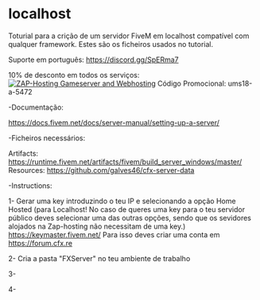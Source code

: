# localhost
Toturial para a crição de um servidor FiveM em localhost compatível com qualquer framework. Estes são os ficheiros usados no tutorial.


Suporte em português: https://discord.gg/SpERma7


10% de desconto em todos os serviços:
<a href='https://zap-hosting.com/a/992c9e08c563a2b021fbd10fdaf9513838380d56'><img src="https://zap-cdn.com/interface/_images/banner/gameserver/fivem-affiliate-banner-1006x180.png" alt="ZAP-Hosting Gameserver and Webhosting"></a>
Código Promocional: ums18-a-5472


-Documentação:

https://docs.fivem.net/docs/server-manual/setting-up-a-server/


-Ficheiros necessários:

Artifacts:
https://runtime.fivem.net/artifacts/fivem/build_server_windows/master/
Resources:
https://github.com/galves46/cfx-server-data

-Instructions:

1- Gerar uma key introduzindo o teu IP e selecionando a opção Home Hosted (para Localhost! No caso de queres uma key para o teu servidor público deves selecionar uma das outras opções, sendo que os sevidores alojados na Zap-hosting não necessitam de uma key.)
https://keymaster.fivem.net/
Para isso deves criar uma conta em https://forum.cfx.re

2- Cria a pasta "FXServer" no teu ambiente de trabalho 

3-

4-
